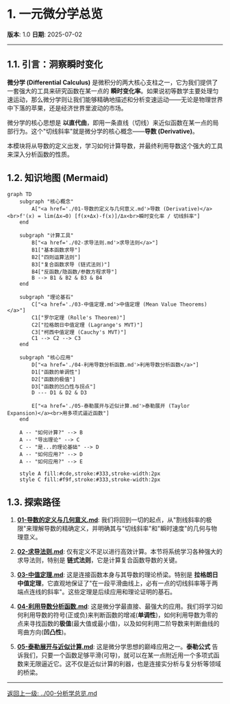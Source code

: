 # 1. 一元微分学总览

**版本**: 1.0
**日期**: 2025-07-02

---

## 1.1. 引言：洞察瞬时变化

**微分学 (Differential Calculus)** 是微积分的两大核心支柱之一，它为我们提供了一套强大的工具来研究函数在某一点的 **瞬时变化率**。如果说初等数学主要处理匀速运动，那么微分学则让我们能够精确地描述和分析变速运动——无论是物理世界中下落的苹果，还是经济世界里波动的市场。

微分学的核心思想是 **以直代曲**，即用一条直线（切线）来近似函数在某一点的局部行为。这个"切线斜率"就是微分学的核心概念——**导数 (Derivative)**。

本模块将从导数的定义出发，学习如何计算导数，并最终利用导数这个强大的工具来深入分析函数的性质。

## 1.2. 知识地图 (Mermaid)

```mermaid
graph TD
    subgraph "核心概念"
        A["<a href='./01-导数的定义与几何意义.md'>导数 (Derivative)</a><br>f'(x) = lim(Δx→0) [f(x+Δx)-f(x)]/Δx<br>瞬时变化率 / 切线斜率"]
    end

    subgraph "计算工具"
        B["<a href='./02-求导法则.md'>求导法则</a>"]
        B1["基本函数求导"]
        B2["四则运算法则"]
        B3["复合函数求导 (链式法则)"]
        B4["反函数/隐函数/参数方程求导"]
        B --> B1 & B2 & B3 & B4
    end

    subgraph "理论基石"
        C["<a href='./03-中值定理.md'>中值定理 (Mean Value Theorems)</a>"]
        C1["罗尔定理 (Rolle's Theorem)"]
        C2["拉格朗日中值定理 (Lagrange's MVT)"]
        C3["柯西中值定理 (Cauchy's MVT)"]
        C1 --> C2 --> C3
    end
    
    subgraph "核心应用"
        D["<a href='./04-利用导数分析函数.md'>利用导数分析函数</a>"]
        D1["函数的单调性"]
        D2["函数的极值"]
        D3["函数的凹凸性与拐点"]
        D --- D1 & D2 & D3

        E["<a href='./05-泰勒展开与近似计算.md'>泰勒展开 (Taylor Expansion)</a><br>用多项式逼近函数"]
    end

    A -- "如何计算?" --> B
    A -- "导出理论" --> C
    C -- "是...的理论基础" --> D
    A -- "如何应用?" --> D
    A -- "如何应用?" --> E

    style A fill:#cde,stroke:#333,stroke-width:2px
    style C fill:#f9f,stroke:#333,stroke-width:2px
```

## 1.3. 探索路径

1.  **[01-导数的定义与几何意义.md](./01-导数的定义与几何意义.md)**: 我们将回到一切的起点，从"割线斜率的极限"来理解导数的精确定义，并明确其与"切线斜率"和"瞬时速度"的几何与物理意义。

2.  **[02-求导法则.md](./02-求导法则.md)**: 仅有定义不足以进行高效计算。本节将系统学习各种强大的求导法则，特别是 **链式法则**，它是计算复合函数导数的关键。

3.  **[03-中值定理.md](./03-中值定理.md)**: 这是连接函数本身与其导数的理论桥梁。特别是 **拉格朗日中值定理**，它直观地保证了"在一段平滑曲线上，必有一点的切线斜率等于两端点连线的斜率"。这些定理是后续应用和理论证明的基石。

4.  **[04-利用导数分析函数.md](./04-利用导数分析函数.md)**: 这是微分学最直接、最强大的应用。我们将学习如何利用导数的符号(正或负)来判断函数的增减(**单调性**)，如何利用导数为零的点来寻找函数的**极值**(最大值或最小值)，以及如何利用二阶导数来判断曲线的弯曲方向(**凹凸性**)。

5.  **[05-泰勒展开与近似计算.md](./05-泰勒展开与近似计算.md)**: 这是微分学思想的巅峰应用之一。**泰勒公式** 告诉我们，只要一个函数足够平滑(可导)，就可以在某一点附近用一个多项式函数来无限逼近它。这不仅是近似计算的利器，也是连接实分析与复分析等领域的桥梁。

---
[返回上一级: ../00-分析学总览.md](./00-分析学总览.md) 